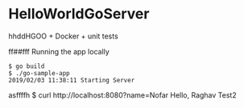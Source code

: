 # HelloWorldGoServer
hhddHGOO + Docker + unit tests


ff##fff Running the app locally

```yyyybash hello
$ go build
$ ./go-sample-app
2019/02/03 11:38:11 Starting Server
```

asffffh
$ curl http://localhost:8080?name=Nofar
Hello, Raghav 
Test2
``` 

  
   
   
    
         
          
               
 
   
  
